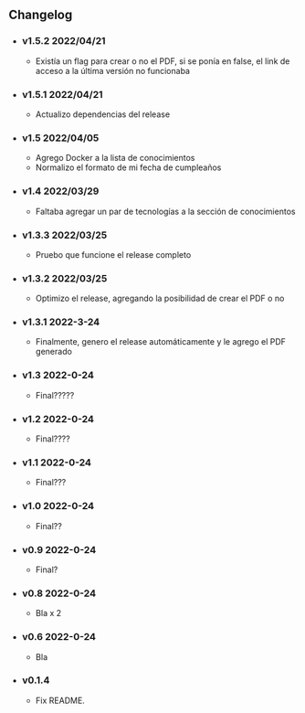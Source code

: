 ## Changelog

<!-- Version start @@ {"version": "v1.5.2", "release": "Fix release", "shouldCreateRelease": "true"} -->

- ### v1.5.2 2022/04/21

  - Existía un flag para crear o no el PDF, si se ponía en false, el link de acceso a la última versión no funcionaba

  <!-- Version end -->

- ### v1.5.1 2022/04/21

  - Actualizo dependencias del release

- ### v1.5 2022/04/05

  - Agrego Docker a la lista de conocimientos
  - Normalizo el formato de mi fecha de cumpleaños

- ### v1.4 2022/03/29

  - Faltaba agregar un par de tecnologías a la sección de conocimientos

- ### v1.3.3 2022/03/25

  - Pruebo que funcione el release completo

- ### v1.3.2 2022/03/25

  - Optimizo el release, agregando la posibilidad de crear el PDF o no

- ### v1.3.1 2022-3-24

  - Finalmente, genero el release automáticamente y le agrego el PDF generado

- ### v1.3 2022-0-24

  - Final?????

- ### v1.2 2022-0-24

  - Final????

- ### v1.1 2022-0-24

  - Final???

- ### v1.0 2022-0-24

  - Final??

- ### v0.9 2022-0-24

  - Final?

- ### v0.8 2022-0-24

  - Bla x 2

- ### v0.6 2022-0-24

  - Bla

- ### v0.1.4

  - Fix README.